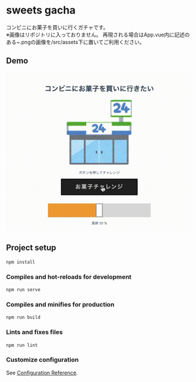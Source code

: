 # sweets gacha

コンビニにお菓子を買いに行くガチャです。<br>
※画像はリポジトリに入っておりません。
再現される場合はApp.vue内に記述のある~.pngの画像を/src/assets下に置いてご利用ください。

## Demo
![demo](/demo/demo.gif)

## Project setup
```
npm install
```

### Compiles and hot-reloads for development
```
npm run serve
```

### Compiles and minifies for production
```
npm run build
```

### Lints and fixes files
```
npm run lint
```

### Customize configuration
See [Configuration Reference](https://cli.vuejs.org/config/).
